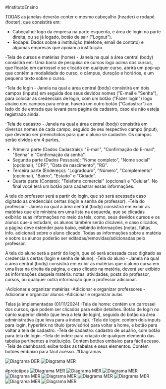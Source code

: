 #InstitutoEnsino

TODAS as janelas deverão conter o mesmo cabeçalho (header) e rodapé (footer), que consistirá em: 
- Cabeçalho: logo da empresa na parte esquerda, e área de login na parte direita, ou se já logado, botão de sair ("Logout").
- Rodapé: Dados sobre a instituição (telefone, email de contato) e algumas empresas que apoiam a instituição.

-Tela de cursos e matérias (home) - Janela na qual a área central (body) consistirá em: Uma barra de pesquisa de cursos logo acima dos cursos, que ficarão em carrossel e se clicado em qualquer curso, abrirá um pop-up que contêm a modalidade do curso, o câmpus, duração e horários, e um pequeno texto sobre o curso.

-Tela de login - Janela na qual a área central (body) consistirá em dois campos (inputs) em seguida dos seus devidos nomes ("E-mail e "Senha"), para colocar as credenciais de login, com um botão ("Fazer login") logo abaixo dos campos para entrar, haverá um outro botão ("Cadastrar") ao lado do de entrada que levará para página de cadastro, caso ele não esteja registrado ainda.

-Tela de cadastro - Janela na qual a área central (body) consistirá em diversos nomes de cada campo, seguido de seu respectivo campo (input), que deverão ser preenchidos para que o aluno se cadastre. Os campos serão dividos em 4 partes, 
- Primeira parte (Dados Cadastrais): "E-mail", "Confirmação do E-mail", "Senha" e "Confirmação da senha".
- Segunda parte (Dados Pessoais): "Nome completo", "Nome social" (opcional), "CPF", "Data de nascimento", "RG".
- Terceira parte (Endereço): "Logradouro", "Número", "Complemento" (opcional), "Bairro", "Estado" e "Cidade".
- Quarta parte (Contato): "Telefone comercial" (opcional) e "Celular".
No final você terá um botão para cadastrar essas informações.

A tela do professor será a partir do login, que só será acessada caso digitado as credenciais certas (login e senha de professor).
-Tela do professor - Janela na qual a área central (body) consistirá em exibir as matérias que ele ministra em uma lista na esquerda, que se clicadas exibirão suas informações no meio da tela, como, seus devidos cursos e os alunos que-o estudam, os alunos também serão clicáveis, e caso clicados, a página deve estender para baixo, exibindo informações (notas, faltas, info. adicional) sobre o aluno clicado. Todas as informações sobre a matéria e sobre os alunos poderão ser editadas/removidas/adicionadas pelo professor.

A tela do aluno será a partir do login, que só será acessada caso digitado as credenciais certas (login e senha de aluno).
-Tela do aluno - Janela na qual a área central (body) consistirá em exibir as matérias que o aluno cursa em uma lista na direita da página, e caso clicado na matéria, deverá ser exibido as informações daquela matéria: notas, atividades, posts do professor, cursos, ou qualquer outra informação que o professor adicionar.


-Adicionar e organizar matérias
-Adicionar e organizar professores
-Adicionar e organizar alunos
-Adicionar e organizar aulas


Telas ja implementadas (01/11/2024)
-Tela de home: contém um carrossel dos cursos, que podem ser clicados para exibir detalhes. Botão de login no canto superior direito (que leva a tela de login), seguido do botão da área administrativa (que leva para a index.jsp).
-Tela de login: contem dois inputs para login, hyperlink no título (provisório) para voltar a home, e botão para voltar a tela de cadastro.
-Tela de cadastro: cadastro de usuário, com botão para tela de login.
-Tela de index: para criação de qualquer elemento das tabelas pertinentes a instituição. Contém botões embaixo para fácil acesso.
-Tela de dashboard: exibe todas as tabelas e seus elementos. Contém botões embaixo para fácil acesso.
#Diagramas

![Diagrama DER](/images/DER.png)
![Diagrama MER](/images/MER.PNG)

#prototipos 
![Diagrama MER](/images/telahome.png)
![Diagrama MER](/images/telalogin.png)
![Diagrama MER](/images/telaprofessor.png)
![Diagrama MER](/images/telaaluno.png)
![Diagrama MER](/images/telacadastro.png)
![Diagrama MER](/images/telacurso1.png)
![Diagrama MER](/images/telacurso2.png)
![Diagrama MER](/images/telacurso3.png)
![Diagrama MER](/images/telacurso4.png)

